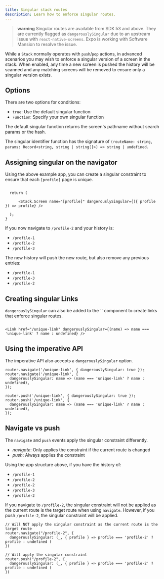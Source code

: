 ```yaml
---
title: Singular stack routes
description: Learn how to enforce singular routes.
---
```


> **warning** Singular routes are available from SDK 53 and above. They are currently flagged as `dangerouslySingular` due to an upstream issue with `react-native-screens`. Expo is working with Software Mansion to resolve the issue.

While a `Stack` normally operates with `push`/`pop` actions, in advanced scenarios you may wish to enforce a singular version of a screen in the stack. When enabled, any time a new screen is pushed the history will be scanned and any matching screens will be removed to ensure only a singular version exists.

## Options

There are two options for conditions:

- `true`: Use the default singular function
- `Function`: Specify your own singular function

The default singular function returns the screen's pathname without search params or the hash.

The singular identifier function has the signature of `(routeName: string, params: Record<string, string | string[]>) => string | undefined`.

## Assigning singular on the navigator

Using the above example app, you can create a singular constraint to ensure that each `[profile]` page is unique.

```tsx app/_layout.tsx

  return (
    
      <Stack.Screen name="[profile]" dangerouslySingular={({ profile }) => profile} />
    
  );
}
```

If you now navigate to `/profile-2` and your history is:

- `/profile-1`
- `/profile-2`
- `/profile-3`

The new history will push the new route, but also remove any previous entries:

- `/profile-1`
- `/profile-3`
- `/profile-2`

## Creating singular Links

`dangerouslySingular` can also be added to the `` component to create links that enforce singular routes.

```tsx

<Link href="/unique-link" dangerouslySingular={(name) => name === 'unique-link' ? name : undefined} />
```

## Using the imperative API

The imperative API also accepts a `dangerouslySingular` option.

```tsx
router.navigate('/unique-link', { dangerouslySingular: true });
router.navigate('/unique-link', {
  dangerouslySingular: name => (name === 'unique-link' ? name : undefined),
});

router.push('/unique-link', { dangerouslySingular: true });
router.push('/unique-link', {
  dangerouslySingular: name => (name === 'unique-link' ? name : undefined),
});
```

## Navigate vs push

The `navigate` and `push` events apply the singular constraint differently.

- _navigate_: Only applies the constraint if the current route is changed
- _push_: Always applies the constraint

Using the app structure above, if you have the history of:

- `/profile-1`
- `/profile-2`
- `/profile-2`
- `/profile-3`
- `/profile-2`

If you navigate to `/profile-2`, the singular constraint will not be applied as the current route is the target route when using `navigate`. However, if you push `/profile-2`, the singular constraint will be applied.

```tsx
// Will NOT apply the singular constraint as the current route is the target route
router.navigate("/profile-2", {
  dangerouslySingular: (_, { profile } => profile === 'profile-2' ? profile : undefined )
})

// Will apply the singular constraint
router.push("/profile-2", {
  dangerouslySingular: (_, { profile } => profile === 'profile-2' ? profile : undefined )
})
```